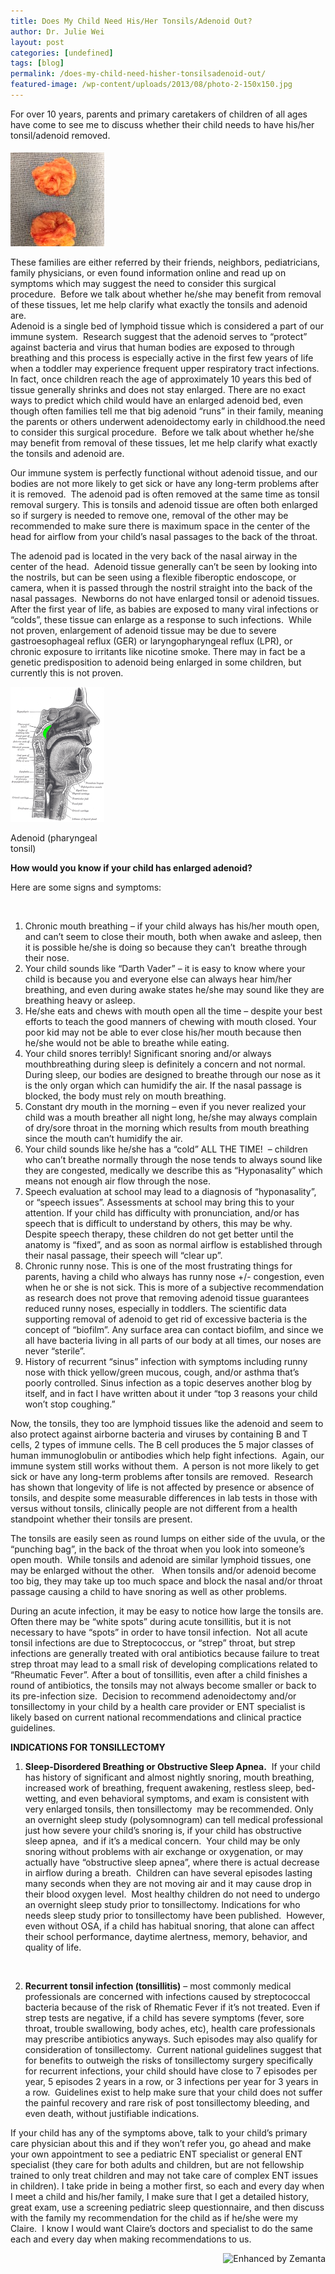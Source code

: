 ```yaml
---
title: Does My Child Need His/Her Tonsils/Adenoid Out?
author: Dr. Julie Wei
layout: post
categories: [undefined]
tags: [blog]
permalink: /does-my-child-need-hisher-tonsilsadenoid-out/
featured-image: /wp-content/uploads/2013/08/photo-2-150x150.jpg
---
```

For over 10 years, parents and primary caretakers of children of all ages have come to see me to discuss whether their child needs to have his/her tonsil/adenoid removed.

<img class="alignleft size-thumbnail wp-image-556" style="color: #333333; font-style: normal; line-height: 24px; margin-top: 0.4em;" alt="tonsils" src="/wp-content/uploads/2013/08/photo-2-150x150.jpg" width="150" height="150" />

These families are either referred by their friends, neighbors, pediatricians, family physicians, or even found information online and read up on symptoms which may suggest the need to consider this surgical procedure.  Before we talk about whether he/she may benefit from removal of these tissues, let me help clarify what exactly the tonsils and adenoid are.  
Adenoid is a single bed of lymphoid tissue which is considered a part of our immune system.  Research suggest that the adenoid serves to “protect” against bacteria and virus that human bodies are exposed to through breathing and this process is especially active in the first few years of life when a toddler may experience frequent upper respiratory tract infections.  In fact, once children reach the age of approximately 10 years this bed of tissue generally shrinks and does not stay enlarged. There are no exact ways to predict which child would have an enlarged adenoid bed, even though often families tell me that big adenoid “runs” in their family, meaning the parents or others underwent adenoidectomy early in childhood.the need to consider this surgical procedure.  Before we talk about whether he/she may benefit from removal of these tissues, let me help clarify what exactly the tonsils and adenoid are.

Our immune system is perfectly functional without adenoid tissue, and our bodies are not more likely to get sick or have any long-term problems after it is removed.  The adenoid pad is often removed at the same time as tonsil removal surgery. This is tonsils and adenoid tissue are often both enlarged so if surgery is needed to remove one, removal of the other may be recommended to make sure there is maximum space in the center of the head for airflow from your child’s nasal passages to the back of the throat.

The adenoid pad is located in the very back of the nasal airway in the center of the head.  Adenoid tissue generally can’t be seen by looking into the nostrils, but can be seen using a flexible fiberoptic endoscope, or camera, when it is passed through the nostril straight into the back of the nasal passages.  Newborns do not have enlarged tonsil or adenoid tissues.  After the first year of life, as babies are exposed to many viral infections or “colds”, these tissue can enlarge as a response to such infections.  While not proven, enlargement of adenoid tissue may be due to severe gastroesophageal reflux (GER) or laryngopharyngeal reflux (LPR), or chronic exposure to irritants like nicotine smoke. There may in fact be a genetic predisposition to adenoid being enlarged in some children, but currently this is not proven.

<div style="width: 160px" class="wp-caption alignright">
  <a href="http://commons.wikipedia.org/wiki/File:Gray994-adenoid.png" target="_blank"><img class="zemanta-img-inserted zemanta-img-configured" title="Adenoid hypertrophy" alt="Adenoid hypertrophy" src="/wp-content/uploads/2013/08/300px-Gray994-adenoid1.png" width="150" /></a>
  
  <p class="wp-caption-text">
    Adenoid (pharyngeal tonsil)
  </p>
</div>

**How would you know if your child has enlarged adenoid?**

Here are some signs and symptoms:

&nbsp;

  1. Chronic mouth breathing – if your child always has his/her mouth open, and can’t seem to close their mouth, both when awake and asleep, then it is possible he/she is doing so because they can’t  breathe through their nose.
  2. Your child sounds like “Darth Vader” – it is easy to know where your child is because you and everyone else can always hear him/her breathing, and even during awake states he/she may sound like they are breathing heavy or asleep.
  3. He/she eats and chews with mouth open all the time – despite your best efforts to teach the good manners of chewing with mouth closed. Your poor kid may not be able to ever close his/her mouth because then he/she would not be able to breathe while eating.
  4. Your child snores terribly! Significant snoring and/or always mouthbreathing during sleep is definitely a concern and not normal.  During sleep, our bodies are designed to breathe through our nose as it is the only organ which can humidify the air. If the nasal passage is blocked, the body must rely on mouth breathing.
  5. Constant dry mouth in the morning – even if you never realized your child was a mouth breather all night long, he/she may always complain of dry/sore throat in the morning which results from mouth breathing since the mouth can’t humidify the air.
  6. Your child sounds like he/she has a “cold” ALL THE TIME!  – children who can’t breathe normally through the nose tends to always sound like they are congested, medically we describe this as “Hyponasality” which means not enough air flow through the nose.
  7. Speech evaluation at school may lead to a diagnosis of “hyponasality”, or “speech issues”. Assessments at school may bring this to your attention. If your child has difficulty with pronunciation, and/or has speech that is difficult to understand by others, this may be why. Despite speech therapy, these children do not get better until the anatomy is “fixed”, and as soon as normal airflow is established through their nasal passage, their speech will “clear up”.
  8. Chronic runny nose. This is one of the most frustrating things for parents, having a child who always has runny nose +/- congestion, even when he or she is not sick. This is more of a subjective recommendation as research does not prove that removing adenoid tissue guarantees reduced runny noses, especially in toddlers. The scientific data supporting removal of adenoid to get rid of excessive bacteria is the concept of “biofilm”. Any surface area can contact biofilm, and since we all have bacteria living in all parts of our body at all times, our noses are never “sterile”.
  9. History of recurrent “sinus” infection with symptoms including runny nose with thick yellow/green mucous, cough, and/or asthma that’s poorly controlled. Sinus infection as a topic deserves another blog by itself, and in fact I have written about it under “top 3 reasons your child won’t stop coughing.”

Now, the tonsils, they too are lymphoid tissues like the adenoid and seem to also protect against airborne bacteria and viruses by containing B and T cells, 2 types of immune cells. The B cell produces the 5 major classes of human immunoglobulin or antibodies which help fight infections.  Again, our immune system still works without them.  A person is not more likely to get sick or have any long-term problems after tonsils are removed.  Research has shown that longevity of life is not affected by presence or absence of tonsils, and despite some measurable differences in lab tests in those with versus without tonsils, clinically people are not different from a health standpoint whether their tonsils are present.

The tonsils are easily seen as round lumps on either side of the uvula, or the “punching bag”, in the back of the throat when you look into someone’s open mouth.  While tonsils and adenoid are similar lymphoid tissues, one may be enlarged without the other.   When tonsils and/or adenoid become too big, they may take up too much space and block the nasal and/or throat passage causing a child to have snoring as well as other problems.

During an acute infection, it may be easy to notice how large the tonsils are. Often there may be “white spots” during acute tonsillitis, but it is not necessary to have “spots” in order to have tonsil infection.  Not all acute tonsil infections are due to Streptococcus, or “strep” throat, but strep infections are generally treated with oral antibiotics because failure to treat strep throat may lead to a small risk of developing complications related to “Rheumatic Fever”. After a bout of tonsillitis, even after a child finishes a round of antibiotics, the tonsils may not always become smaller or back to its pre-infection size.  Decision to recommend adenoidectomy and/or tonsillectomy in your child by a health care provider or ENT specialist is likely based on current national recommendations and clinical practice guidelines.

**INDICATIONS FOR TONSILLECTOMY**

1) **Sleep-Disordered Breathing or Obstructive Sleep Apnea.**  If your child has history of significant and almost nightly snoring, mouth breathing, increased work of breathing, frequent awakening, restless sleep, bed-wetting, and even behavioral symptoms, and exam is consistent with very enlarged tonsils, then tonsillectomy  may be recommended. Only an overnight sleep study (polysomnogram) can tell medical professional just how severe your child’s snoring is, if your child has obstructive sleep apnea,  and if it’s a medical concern.  Your child may be only snoring without problems with air exchange or oxygenation, or may actually have “obstructive sleep apnea”, where there is actual decrease in airflow during a breath.  Children can have several episodes lasting many seconds when they are not moving air and it may cause drop in their blood oxygen level.  Most healthy children do not need to undergo an overnight sleep study prior to tonsillectomy. Indications for who needs sleep study prior to tonsillectomy have been published.  However, even without OSA, if a child has habitual snoring, that alone can affect their school performance, daytime alertness, memory, behavior, and quality of life.

&nbsp;

2) **Recurrent tonsil infection (tonsillitis)** – most commonly medical professionals are concerned with infections caused by streptococcal bacteria because of the risk of Rhematic Fever if it’s not treated. Even if strep tests are negative, if a child has severe symptoms (fever, sore throat, trouble swallowing, body aches, etc), health care professionals may prescribe antibiotics anyways. Such episodes may also qualify for consideration of tonsillectomy.  Current national guidelines suggest that for benefits to outweigh the risks of tonsillectomy surgery specifically for recurrent infections, your child should have close to 7 episodes per year, 5 episodes 2 years in a row, or 3 infections per year for 3 years in a row.  Guidelines exist to help make sure that your child does not suffer the painful recovery and rare risk of post tonsillectomy bleeding, and even death, without justifiable indications.

If your child has any of the symptoms above, talk to your child’s primary care physician about this and if they won’t refer you, go ahead and make your own appointment to see a pediatric ENT specialist or general ENT specialist (they care for both adults and children, but are not fellowship trained to only treat children and may not take care of complex ENT issues in children). I take pride in being a mother first, so each and every day when I meet a child and his/her family, I make sure that I get a detailed history, great exam, use a screening pediatric sleep questionnaire, and then discuss with the family my recommendation for the child as if he/she were my Claire.  I know I would want Claire’s doctors and specialist to do the same each and every day when making recommendations to us.

<div class="zemanta-pixie" style="margin-top: 10px; height: 15px;">
  <a class="zemanta-pixie-a" title="Enhanced by Zemanta" href="http://www.zemanta.com/?px"><img class="zemanta-pixie-img" style="border: none; float: right;" alt="Enhanced by Zemanta" src="http://img.zemanta.com/zemified_e.png?x-id=7896c052-0245-477c-a56e-9018cda68008" /></a>
</div>



 [1]: the-book